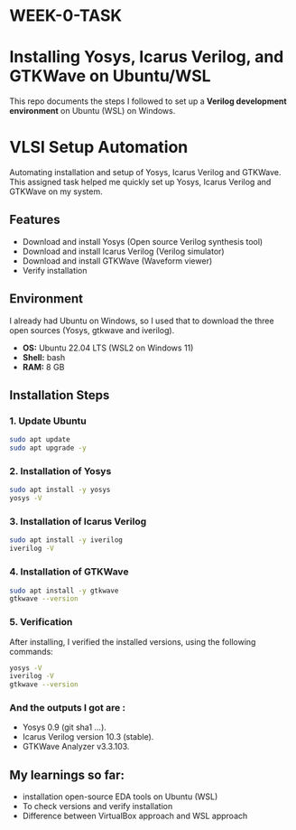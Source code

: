 # WEEK-0-TASK
# Installing Yosys, Icarus Verilog, and GTKWave on Ubuntu/WSL

This repo documents the steps I followed to set up a **Verilog development environment** on Ubuntu (WSL) on Windows.

# VLSI Setup Automation
Automating installation and setup of Yosys, Icarus Verilog and GTKWave.
This assigned task helped me quickly set up Yosys, Icarus Verilog and GTKWave on my system.
## Features
- Download and install Yosys (Open source Verilog synthesis tool)
- Download and install Icarus Verilog (Verilog simulator)
- Download and install GTKWave (Waveform viewer)
- Verify installation
##  Environment
I already had Ubuntu on Windows, so I used that to download the three open sources (Yosys, gtkwave and iverilog). 
- **OS:** Ubuntu 22.04 LTS (WSL2 on Windows 11)
- **Shell:** bash
- **RAM:** 8 GB
  
## Installation Steps

### 1. Update Ubuntu
```bash
sudo apt update
sudo apt upgrade -y
```
### 2. Installation of Yosys
```bash
sudo apt install -y yosys
yosys -V
```

### 3. Installation of Icarus Verilog
```bash
sudo apt install -y iverilog
iverilog -V
```

### 4. Installation of GTKWave
```bash
sudo apt install -y gtkwave
gtkwave --version
```

### 5. Verification
After installing, I verified the installed versions, using the following commands:

```bash
yosys -V
iverilog -V
gtkwave --version
```
### And the outputs I got are :
- Yosys 0.9 (git sha1 ...).
- Icarus Verilog version 10.3 (stable).
- GTKWave Analyzer v3.3.103.

## My learnings so far:
- installation open-source EDA tools on Ubuntu (WSL)
- To check versions and verify installation
- Difference between VirtualBox approach and WSL approach



